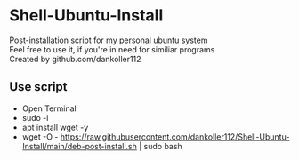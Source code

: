# Shell-Ubuntu-Install  
Post-installation script for my personal ubuntu system  
Feel free to use it, if you're in need for similiar programs  
Created by github.com/dankoller112  
  
## Use script
- Open Terminal
- sudo -i  
- apt install wget -y
- wget -O - https://raw.githubusercontent.com/dankoller112/Shell-Ubuntu-Install/main/deb-post-install.sh | sudo bash
